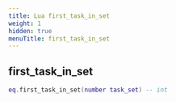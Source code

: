 ```yaml
---
title: Lua first_task_in_set
weight: 1
hidden: true
menuTitle: first_task_in_set
---
```

## first_task_in_set
```lua
eq.first_task_in_set(number task_set) -- int
```